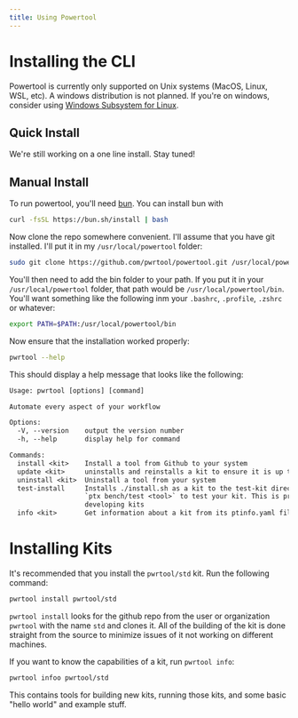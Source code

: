 ```yaml
---
title: Using Powertool
---
```


# Installing the CLI

Powertool is currently only supported on Unix systems (MacOS, Linux, WSL, etc). A windows distribution is not planned. If you're on windows, consider using [Windows Subsystem for Linux](https://learn.microsoft.com/en-us/windows/wsl/install).

## Quick Install

We're still working on a one line install. Stay tuned!

## Manual Install

To run powertool, you'll need [bun](https://github.com/oven-sh/bun). You can install bun with

```bash
curl -fsSL https://bun.sh/install | bash
```

Now clone the repo somewhere convenient. I'll assume that you have git installed. I'll put it in my `/usr/local/powertool` folder:

```bash
sudo git clone https://github.com/pwrtool/powertool.git /usr/local/powertool/
```

You'll then need to add the bin folder to your path. If you put it in your `/usr/local/powertool` folder, that path would be `/usr/local/powertool/bin`. You'll want something like the following inm your `.bashrc`, `.profile`, `.zshrc` or whatever:

```bash
export PATH=$PATH:/usr/local/powertool/bin
```

Now ensure that the installation worked properly:

```bash
pwrtool --help
```

This should display a help message that looks like the following:

```txt
Usage: pwrtool [options] [command]

Automate every aspect of your workflow

Options:
  -V, --version    output the version number
  -h, --help       display help for command

Commands:
  install <kit>    Install a tool from Github to your system
  update <kit>     uninstalls and reinstalls a kit to ensure it is up to date
  uninstall <kit>  Uninstall a tool from your system
  test-install     Installs ./install.sh as a kit to the test-kit directory. You can then run
                   `ptx bench/test <tool>` to test your kit. This is primarily useful for
                   developing kits
  info <kit>       Get information about a kit from its ptinfo.yaml file
```

# Installing Kits

It's recommended that you install the `pwrtool/std` kit. Run the following command:

```bash
pwrtool install pwrtool/std
```

`pwrtool install` looks for the github repo from the user or organization `pwrtool` with the name `std` and clones it. All of the building of the kit is done straight from the source to minimize issues of it not working on different machines.

If you want to know the capabilities of a kit, run `pwrtool info`:

```bash
pwrtool infoo pwrtool/std
```

This contains tools for building new kits, running those kits, and some basic "hello world" and example stuff.
